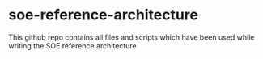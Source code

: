 # soe-reference-architecture
This github repo contains all files and scripts which have been used while writing the SOE reference architecture
